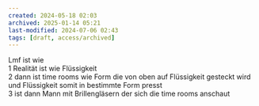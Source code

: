 ```yaml
---
created: 2024-05-18 02:03
archived: 2025-01-14 05:21
last-modified: 2024-07-06 02:43
tags: [draft, access/archived]
---
```


Lmf ist wie  
1 Realität ist wie Flüssigkeit  
2 dann ist time rooms wie Form die von oben auf Flüssigkeit gesteckt wird und Flüssigkeit somit in bestimmte Form presst  
3 ist dann Mann mit Brillengläsern der sich die time rooms anschaut
